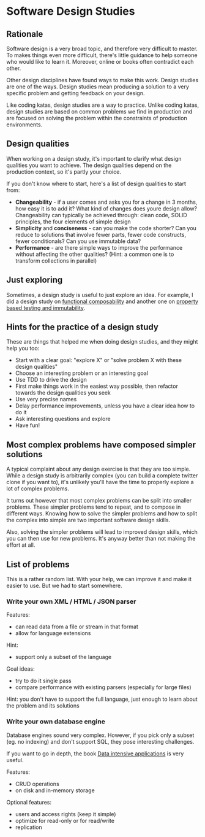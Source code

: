 # Software Design Studies

## Rationale

Software design is a very broad topic, and therefore very difficult to master. To makes things even more difficult, there's little guidance to help someone who would like to learn it. Moreover, online or books often contradict each other.

Other design disciplines have found ways to make this work. Design studies are one of the ways. Design studies mean producing a solution to a very specific problem and getting feedback on your design.

Like coding katas, design studies are a way to practice. Unlike coding katas, design studies are based on common problems we find in production and are focused on solving the problem within the constraints of production environments.

## Design qualities

When working on a design study, it's important to clarify what design qualities you want to achieve. The design qualities depend on the production context, so it's partly your choice.

If you don't know where to start, here's a list of design qualities to start from:

* **Changeability** - if a user comes and asks you for a change in 3 months, how easy it is to add it? What kind of changes does youre design allow? Changeability can typically be achieved through: clean code, SOLID principles, the four elements of simple design
* **Simplicity** and **conciseness** - can you make the code shorter? Can you reduce to solutions that involve fewer parts, fewer code constructs, fewer conditionals? Can you use immutable data?
* **Performance** - are there simple ways to improve the performance without affecting the other qualities? (Hint: a common one is to transform collections in parallel)

## Just exploring

Sometimes, a design study is useful to just explore an idea. For example, I did a design study on [functional composability](https://github.com/alexboly/composabilityDesignStudy) and another one on [property based testing and immutability](https://github.com/alexboly/pacmanKataPropertyBasedGroovy). 

## Hints for the practice of a design study

These are things that helped me when doing design studies, and they might help you too:

* Start with a clear goal: "explore X" or "solve problem X with these design qualities"
* Choose an interesting problem or an interesting goal
* Use TDD to drive the design
* First make things work in the easiest way possible, then refactor towards the design qualities you seek
* Use very precise names
* Delay performance improvements, unless you have a clear idea how to do it
* Ask interesting questions and explore
* Have fun!

## Most complex problems have composed simpler solutions

A typical complaint about any design exercise is that they are too simple. While a design study is arbitrarily complex (you can build a complete twitter clone if you want to), it's unlikely you'll have the time to properly explore a lot of complex problems.

It turns out however that most complex problems can be split into smaller problems. These simpler problems tend to repeat, and to compose in different ways. Knowing how to solve the simpler problems and how to split the complex into simple are two important software design skills.

Also, solving the simpler problems will lead to improved design skills, which you can then use for new problems. It's anyway better than not making the effort at all.

## List of problems

This is a rather random list. With your help, we can improve it and make it easier to use. But we had to start somewhere.

### Write your own XML / HTML / JSON parser

Features:

* can read data from a file or stream in that format
* allow for language extensions

Hint:
* support only a subset of the language

Goal ideas: 

* try to do it single pass
* compare performance with existing parsers (especially for large files)

Hint: you don't have to support the full language, just enough to learn about the problem and its solutions

### Write your own database engine

Database engines sound very complex. However, if you pick only a subset (eg. no indexing) and don't support SQL, they pose interesting challenges.

If you want to go in depth, the book [Data intensive applications](https://www.amazon.com/Designing-Data-Intensive-Applications-Reliable-Maintainable/dp/1449373321) is very useful. 

Features:

* CRUD operations
* on disk and in-memory storage

Optional features: 

* users and access rights (keep it simple)
* optimize for read-only or for read/write
* replication
